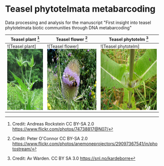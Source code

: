 # Teasel phytotelmata metabarcoding
Data processing and analysis for the manuscript "First insight into teasel phytotelmata biotic communities through DNA metabarcoding"

| Teasel plant  [^1] | Teasel flower [^2] | Teasel phytotelm [^3] |
| ------------- | ------------- | ------------- |
|![Teasel plant]<img src="images/Image_dipsacus_3.jpg" height ="200">|![Teasel flower]<img src="images/Image_dipsacus_1.jpg" height ="200">|![Teasel phytotelm]<img src="images/Image_dipsacus_2.jpg" height ="200">|












[^1]: Credit: Andreas Rockstein CC BY-SA 2.0 https://www.flickr.com/photos/74738817@N07/  
[^2]: Credit: Peter O'Connor CC BY-SA 2.0 https://www.flickr.com/photos/anemoneprojectors/29097367541/in/photostream/  
[^3]: Credit: Av Warden. CC BY SA 3.0 https://snl.no/kardeborre  